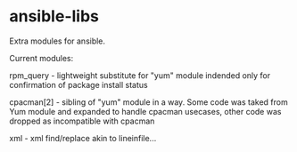 ansible-libs
============

Extra modules for ansible.

Current modules:

rpm_query - lightweight substitute for "yum" module indended only for confirmation of package install status

cpacman[2] - sibling of "yum" module in a way. Some code was taked from Yum module and expanded to handle cpacman usecases, other code was dropped as incompatible with cpacman

xml - xml find/replace akin to lineinfile...
